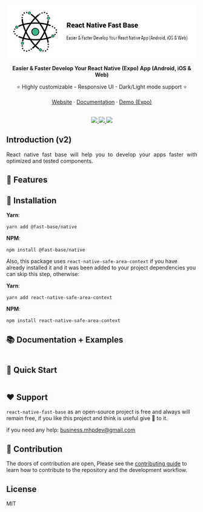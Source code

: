 <p align="center">
  <img src="./assets/fast-base.jpg" alt="Fast Base Banner">
</p>

<p align="center">
  <strong>
    Easier & Faster Develop Your React Native (Expo) App (Android, iOS & Web) 
  </strong>
</p>

<div align="center">
  ⭐️ Highly customizable - Responsive UI - Dark/Light mode support ⭐️
</div>

<br />

<div align="center">
  <a href="https://fastbase.mhpdev.com">Website</a> · <a href="https://fastbase.mhpdev.com">Documentation</a> · <a href="https://fastbase.mhpdev.com">Demo (Expo)</a>
</div>

<br />

<p align="center">
  <a href="https://opensource.org/licenses/MIT">
    <img src="https://img.shields.io/badge/license-MIT-blue.svg?style=flat-square&color=07bc0c">
  </a>
  <a href="https://github.com/Mhp23/react-native-fast-base">
    <img src="https://img.shields.io/github/stars/Mhp23/react-native-fast-base?label=stars&logo&style=flat-square&color=800080">
  </a>
    <a href="https://twitter.com/HosseinPousti">
      <img src="https://img.shields.io/twitter/follow/rn_elements?style=flat-square&label=Twitter&logo=TWITTER&color=0089E3">
    </a>
</p>

## Introduction (v2)

<p align="justify">
React native fast base will help you to develop your apps faster with optimized and tested components.
</p>

## 💫 Features

## 📀 Installation

**Yarn**:

```
yarn add @fast-base/native
```

**NPM**:

```
npm install @fast-base/native
```

Also, this package uses `react-native-safe-area-context` if you have already installed it and it was been added to your project dependencies you can skip this step, otherwise:

**Yarn**:

```
yarn add react-native-safe-area-context
```

**NPM**:

```
npm install react-native-safe-area-context
```

## 📚 Documentation + Examples

```tsx

```

## 🚀 Quick Start

```tsx

```

## ❤️ Support

`react-native-fast-base` as an open-source project is free and always will remain free, if you like this project and think is useful give 🌟 to it.

if you need any help: [business.mhpdev@gmail.com](mailto:business.mhpdev@gmail.com)

## 🤝 Contribution

The doors of contribution are open, Please see the [contributing guide](CONTRIBUTING.md) to learn how to contribute to the repository and the development workflow.

## License

MIT
